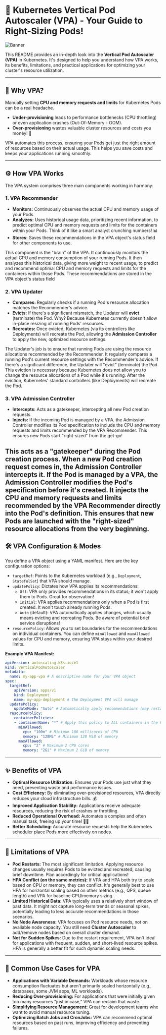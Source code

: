 # 🚀 Kubernetes Vertical Pod Autoscaler (VPA) - Your Guide to Right-Sizing Pods\!

<img src="https://github.com/bhuvan-raj/Kubernetes-Openshift-Zero-to-Hero/blob/main/VPA/assets/vpa.png" alt="Banner" />


This README provides an in-depth look into the **Vertical Pod Autoscaler (VPA)** in Kubernetes. It's designed to help you understand how VPA works, its benefits, limitations, and practical applications for optimizing your cluster's resource utilization.

-----

## 🤔 Why VPA?

Manually setting **CPU and memory requests and limits** for Kubernetes Pods can be a real headache.

  * **Under-provisioning** leads to performance bottlenecks (CPU throttling) or even application crashes (Out-Of-Memory - OOM).
  * **Over-provisioning** wastes valuable cluster resources and costs you money\! 💸

VPA automates this process, ensuring your Pods get just the right amount of resources based on their actual usage. This helps you save costs and keeps your applications running smoothly.

-----

## ⚙️ How VPA Works

The VPA system comprises three main components working in harmony:

### 1\. VPA Recommender

  * **Monitors:** Continuously observes the actual CPU and memory usage of your Pods.
  * **Analyzes:** Uses historical usage data, prioritizing recent information, to predict optimal CPU and memory requests and limits for the containers within your Pods. Think of it like a smart analyst crunching numbers\! 📊
  * **Stores:** Saves these recommendations in the VPA object's status field for other components to use.

This component is the "brain" of the VPA. It continuously monitors the actual CPU and memory consumption of your running Pods. It then analyzes this historical data, giving more weight to recent usage, to predict and recommend optimal CPU and memory requests and limits for the containers within those Pods. These recommendations are stored in the VPA object's status field

### 2\. VPA Updater

  * **Compares:** Regularly checks if a running Pod's resource allocation matches the Recommender's advice.
  * **Evicts:** If there's a significant mismatch, the Updater will **evict** (terminate) the Pod. Why? Because Kubernetes currently doesn't allow in-place resizing of running Pods' resources.
  * **Recreates:** Once evicted, Kubernetes (via its controllers like Deployments) will recreate the Pod, allowing the **Admission Controller** to apply the new, optimized resource settings.

The Updater's job is to ensure that running Pods are using the resource allocations recommended by the Recommender. It regularly compares a running Pod's current resource settings with the Recommender's advice. If there's a significant difference, the Updater will "evict" (terminate) the Pod. This eviction is necessary because Kubernetes does not allow you to change the resource allocations of a Pod while it's running. After the eviction, Kubernetes' standard controllers (like Deployments) will recreate the Pod.

### 3\. VPA Admission Controller

  * **Intercepts:** Acts as a gatekeeper, intercepting all new Pod creation requests.
  * **Injects:** If the incoming Pod is managed by a VPA, the Admission Controller modifies its Pod specification to include the CPU and memory requests and limits recommended by the VPA Recommender. This ensures new Pods start "right-sized" from the get-go\!

This acts as a "gatekeeper" during the Pod creation process. When a new Pod creation request comes in, the Admission Controller intercepts it. If the Pod is managed by a VPA, the Admission Controller modifies the Pod's specification before it's created. It injects the CPU and memory requests and limits recommended by the VPA Recommender directly into the Pod's definition. This ensures that new Pods are launched with the "right-sized" resource allocations from the very beginning.
-----

## 🛠️ VPA Configuration & Modes

You define a VPA object using a YAML manifest. Here are the key configuration options:

  * `targetRef`: Points to the Kubernetes workload (e.g., `Deployment`, `StatefulSet`) that VPA should manage.
  * `updatePolicy`: Dictates how VPA applies its recommendations:
      * `Off`: VPA only provides recommendations in its status; it won't apply them to Pods. Great for observation\!
      * `Initial`: VPA applies recommendations only when a Pod is first created. It won't touch already running Pods.
      * `Auto` (default): VPA automatically applies changes, which usually means evicting and recreating Pods. Be aware of potential brief service disruptions\!
  * `resourcePolicy`: Allows you to set boundaries for the recommendations on individual containers. You can define `minAllowed` and `maxAllowed` values for CPU and memory, ensuring VPA stays within your desired limits.

**Example VPA Manifest:**

```yaml
apiVersion: autoscaling.k8s.io/v1
kind: VerticalPodAutoscaler
metadata:
  name: my-app-vpa # A descriptive name for your VPA object
spec:
  targetRef:
    apiVersion: apps/v1
    kind: Deployment
    name: my-app-deployment # The Deployment VPA will manage
  updatePolicy:
    updateMode: "Auto" # Automatically apply recommendations (may restart Pods)
  resourcePolicy:
    containerPolicies:
    - containerName: "*" # Apply this policy to ALL containers in the Pod
      minAllowed:
        cpu: "100m" # Minimum 100 millicores of CPU
        memory: "128Mi" # Minimum 128 MiB of memory
      maxAllowed:
        cpu: "2" # Maximum 2 CPU cores
        memory: "2Gi" # Maximum 2 GiB of memory
```

-----

## ✨ Benefits of VPA

  * **Optimal Resource Utilization:** Ensures your Pods use just what they need, preventing waste and performance issues.
  * **Cost Efficiency:** By eliminating over-provisioned resources, VPA directly reduces your cloud infrastructure bills. 💰
  * **Improved Application Stability:** Applications receive adequate resources, reducing the risk of crashes or throttling.
  * **Reduced Operational Overhead:** Automates a complex and often manual task, freeing up your time\! 🧑‍💻
  * **Better Scheduling:** Accurate resource requests help the Kubernetes scheduler place Pods more effectively on nodes.

-----

## 🚧 Limitations of VPA

  * **Pod Restarts:** The most significant limitation. Applying resource changes usually requires Pods to be evicted and recreated, causing brief downtime. Plan accordingly for critical applications\!
  * **HPA Conflict (on the same metrics):** If VPA and HPA both try to scale based on CPU or memory, they can conflict. It's generally best to use HPA for horizontal scaling based on other metrics (e.g., QPS, queue length) and VPA for baseline CPU/memory sizing.
  * **Limited Historical Data:** VPA typically uses a relatively short window of past data. It might not capture long-term trends or seasonal spikes, potentially leading to less accurate recommendations in those scenarios.
  * **No Node Awareness:** VPA focuses on Pod resource needs, not on available node capacity. You still need **Cluster Autoscaler** to add/remove nodes based on overall cluster demand.
  * **Not for Sudden Spikes:** Due to the restart requirement, VPA isn't ideal for applications with frequent, sudden, and short-lived resource spikes. HPA is generally a better fit for such dynamic scaling needs.

-----

## 🎯 Common Use Cases for VPA

  * **Applications with Variable Demands:** Workloads whose resource consumption fluctuates but aren't primarily scaled horizontally (e.g., databases, some JVM apps, ML workloads).
  * **Reducing Over-provisioning:** For applications that were initially given too many resources "just in case," VPA can reclaim that waste.
  * **Simplifying Resource Management:** Great for development teams who want to avoid manual resource tuning.
  * **Optimizing Batch Jobs and CronJobs:** VPA can recommend optimal resources based on past runs, improving efficiency and preventing failures.

